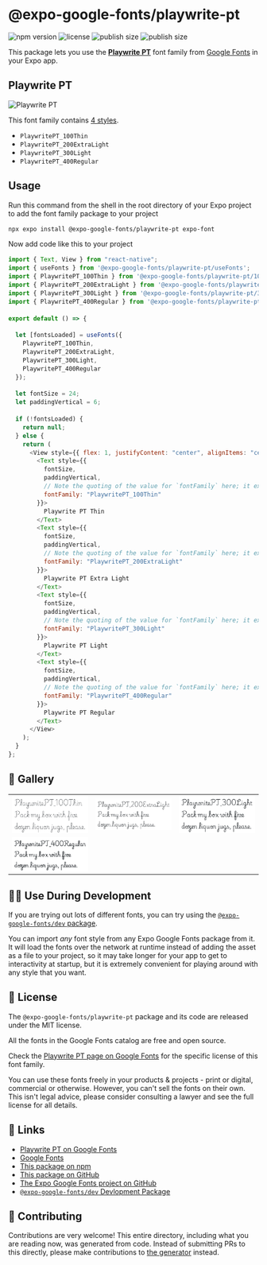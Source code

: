 # @expo-google-fonts/playwrite-pt

![npm version](https://flat.badgen.net/npm/v/@expo-google-fonts/playwrite-pt)
![license](https://flat.badgen.net/github/license/expo/google-fonts)
![publish size](https://flat.badgen.net/packagephobia/install/@expo-google-fonts/playwrite-pt)
![publish size](https://flat.badgen.net/packagephobia/publish/@expo-google-fonts/playwrite-pt)

This package lets you use the [**Playwrite PT**](https://fonts.google.com/specimen/Playwrite+PT) font family from [Google Fonts](https://fonts.google.com/) in your Expo app.

## Playwrite PT

![Playwrite PT](./font-family.png)

This font family contains [4 styles](#-gallery).

- `PlaywritePT_100Thin`
- `PlaywritePT_200ExtraLight`
- `PlaywritePT_300Light`
- `PlaywritePT_400Regular`

## Usage

Run this command from the shell in the root directory of your Expo project to add the font family package to your project

```sh
npx expo install @expo-google-fonts/playwrite-pt expo-font
```

Now add code like this to your project

```js
import { Text, View } from "react-native";
import { useFonts } from '@expo-google-fonts/playwrite-pt/useFonts';
import { PlaywritePT_100Thin } from '@expo-google-fonts/playwrite-pt/100Thin';
import { PlaywritePT_200ExtraLight } from '@expo-google-fonts/playwrite-pt/200ExtraLight';
import { PlaywritePT_300Light } from '@expo-google-fonts/playwrite-pt/300Light';
import { PlaywritePT_400Regular } from '@expo-google-fonts/playwrite-pt/400Regular';

export default () => {

  let [fontsLoaded] = useFonts({
    PlaywritePT_100Thin, 
    PlaywritePT_200ExtraLight, 
    PlaywritePT_300Light, 
    PlaywritePT_400Regular
  });

  let fontSize = 24;
  let paddingVertical = 6;

  if (!fontsLoaded) {
    return null;
  } else {
    return (
      <View style={{ flex: 1, justifyContent: "center", alignItems: "center" }}>
        <Text style={{
          fontSize,
          paddingVertical,
          // Note the quoting of the value for `fontFamily` here; it expects a string!
          fontFamily: "PlaywritePT_100Thin"
        }}>
          Playwrite PT Thin
        </Text>
        <Text style={{
          fontSize,
          paddingVertical,
          // Note the quoting of the value for `fontFamily` here; it expects a string!
          fontFamily: "PlaywritePT_200ExtraLight"
        }}>
          Playwrite PT Extra Light
        </Text>
        <Text style={{
          fontSize,
          paddingVertical,
          // Note the quoting of the value for `fontFamily` here; it expects a string!
          fontFamily: "PlaywritePT_300Light"
        }}>
          Playwrite PT Light
        </Text>
        <Text style={{
          fontSize,
          paddingVertical,
          // Note the quoting of the value for `fontFamily` here; it expects a string!
          fontFamily: "PlaywritePT_400Regular"
        }}>
          Playwrite PT Regular
        </Text>
      </View>
    );
  }
};
```

## 🔡 Gallery


||||
|-|-|-|
|![PlaywritePT_100Thin](./100Thin/PlaywritePT_100Thin.ttf.png)|![PlaywritePT_200ExtraLight](./200ExtraLight/PlaywritePT_200ExtraLight.ttf.png)|![PlaywritePT_300Light](./300Light/PlaywritePT_300Light.ttf.png)||
|![PlaywritePT_400Regular](./400Regular/PlaywritePT_400Regular.ttf.png)||||


## 👩‍💻 Use During Development

If you are trying out lots of different fonts, you can try using the [`@expo-google-fonts/dev` package](https://github.com/expo/google-fonts/tree/master/font-packages/dev#readme).

You can import _any_ font style from any Expo Google Fonts package from it. It will load the fonts over the network at runtime instead of adding the asset as a file to your project, so it may take longer for your app to get to interactivity at startup, but it is extremely convenient for playing around with any style that you want.


## 📖 License

The `@expo-google-fonts/playwrite-pt` package and its code are released under the MIT license.

All the fonts in the Google Fonts catalog are free and open source.

Check the [Playwrite PT page on Google Fonts](https://fonts.google.com/specimen/Playwrite+PT) for the specific license of this font family.

You can use these fonts freely in your products & projects - print or digital, commercial or otherwise. However, you can't sell the fonts on their own. This isn't legal advice, please consider consulting a lawyer and see the full license for all details.

## 🔗 Links

- [Playwrite PT on Google Fonts](https://fonts.google.com/specimen/Playwrite+PT)
- [Google Fonts](https://fonts.google.com/)
- [This package on npm](https://www.npmjs.com/package/@expo-google-fonts/playwrite-pt)
- [This package on GitHub](https://github.com/expo/google-fonts/tree/master/font-packages/playwrite-pt)
- [The Expo Google Fonts project on GitHub](https://github.com/expo/google-fonts)
- [`@expo-google-fonts/dev` Devlopment Package](https://github.com/expo/google-fonts/tree/master/font-packages/dev)

## 🤝 Contributing

Contributions are very welcome! This entire directory, including what you are reading now, was generated from code. Instead of submitting PRs to this directly, please make contributions to [the generator](https://github.com/expo/google-fonts/tree/master/packages/generator) instead.
